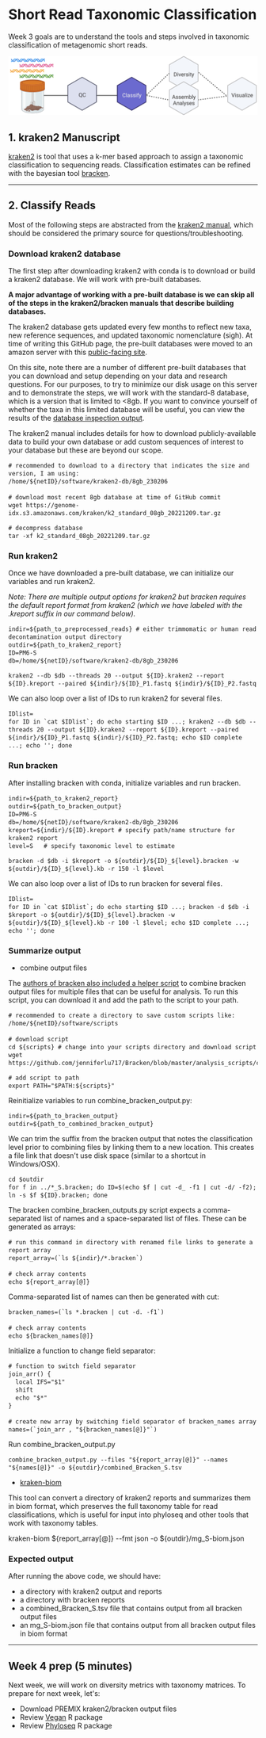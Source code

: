 # Short Read Taxonomic Classification

Week 3 goals are to understand the tools and steps involved in taxonomic classification of metagenomic short reads.

![Workflow](metagenomics_flow_classify.png)


## 1. kraken2 Manuscript

[kraken2](https://pubmed.ncbi.nlm.nih.gov/31779668/) is tool that uses a k-mer based approach to assign a taxonomic classification to sequencing reads. Classification estimates can be refined with the bayesian tool [bracken](https://peerj.com/articles/cs-104/). 

---

## 2. Classify Reads

Most of the following steps are abstracted from the [kraken2 manual](https://github.com/DerrickWood/kraken2/blob/master/docs/MANUAL.markdown), which should be considered the primary source for questions/troubleshooting.

### Download kraken2 database

The first step after downloading kraken2 with conda is to download or build a kraken2 database. We will work with pre-built databases. 

**A major advantage of working with a pre-built database is we can skip all of the steps in the kraken2/bracken manuals that describe building databases.**

The kraken2 database gets updated every few months to reflect new taxa, new reference sequences, and updated taxonomic nomenclature (sigh). At time of writing this GitHub page, the pre-built databases were moved to an amazon server with this [public-facing site](https://benlangmead.github.io/aws-indexes/k2). 

On this site, note there are a number of different pre-built databases that you can download and setup depending on your data and research questions. For our purposes, to try to minimize our disk usage on this server and to demonstrate the steps, we will work with the standard-8 database, which is a version that is limited to <8gb. If you want to convince yourself of whether the taxa in this limited database will be useful, you can view the results of the [database inspection output](https://genome-idx.s3.amazonaws.com/kraken/standard_08gb_20221209/inspect.txt).

The kraken2 manual includes details for how to download publicly-available data to build your own database or add custom sequences of interest to your database but these are beyond our scope.

``` console
# recommended to download to a directory that indicates the size and version, I am using:
/home/${netID}/software/kraken2-db/8gb_230206

# download most recent 8gb database at time of GitHub commit
wget https://genome-idx.s3.amazonaws.com/kraken/k2_standard_08gb_20221209.tar.gz
```
``` console
# decompress database
tar -xf k2_standard_08gb_20221209.tar.gz
```

### Run kraken2

Once we have downloaded a pre-built database, we can initialize our variables and run kraken2.

*Note: There are multiple output options for kraken2 but bracken requires the default report format from kraken2 (which we have labeled with the .kreport suffix in our command below).*

``` console
indir=${path_to_preprocessed_reads} # either trimmomatic or human read decontamination output directory
outdir=${path_to_kraken2_report}
ID=PM6-S
db=/home/${netID}/software/kraken2-db/8gb_230206
```

``` console
kraken2 --db $db --threads 20 --output ${ID}.kraken2 --report ${ID}.kreport --paired ${indir}/${ID}_P1.fastq ${indir}/${ID}_P2.fastq
```

We can also loop over a list of IDs to run kraken2 for several files.
``` console
IDlist=
for ID in `cat $IDlist`; do echo starting $ID ...; kraken2 --db $db --threads 20 --output ${ID}.kraken2 --report ${ID}.kreport --paired ${indir}/${ID}_P1.fastq ${indir}/${ID}_P2.fastq; echo $ID complete ...; echo ''; done
```

### Run bracken

After installing bracken with conda, initialize variables and run bracken.

``` console
indir=${path_to_kraken2_report}
outdir=${path_to_bracken_output}
ID=PM6-S
db=/home/${netID}/software/kraken2-db/8gb_230206
kreport=${indir}/${ID}.kreport # specify path/name structure for kraken2 report
level=S   # specify taxonomic level to estimate
```

```console
bracken -d $db -i $kreport -o ${outdir}/${ID}_${level}.bracken -w ${outdir}/${ID}_${level}.kb -r 150 -l $level
```

We can also loop over a list of IDs to run bracken for several files.
``` console
IDlist=
for ID in `cat $IDlist`; do echo starting $ID ...; bracken -d $db -i $kreport -o ${outdir}/${ID}_${level}.bracken -w ${outdir}/${ID}_${level}.kb -r 100 -l $level; echo $ID complete ...; echo ''; done
```

### Summarize output
- combine output files

The [authors of bracken also included a helper script](https://github.com/jenniferlu717/Bracken/blob/master/analysis_scripts/combine_bracken_outputs.py) to combine bracken output files for multiple files that can be useful for analysis. To run this script, you can download it and add the path to the script to your path.

```console
# recommended to create a directory to save custom scripts like:
/home/${netID}/software/scripts

# download script
cd ${scripts} # change into your scripts directory and download script
wget https://github.com/jenniferlu717/Bracken/blob/master/analysis_scripts/combine_bracken_outputs.py
```

```console
# add script to path
export PATH="$PATH:${scripts}"
```

Reinitialize variables to run combine_bracken_output.py:

```console
indir=${path_to_bracken_output}
outdir=${path_to_combined_bracken_output}
```

We can trim the suffix from the bracken output that notes the classification level prior to combining files by linking them to a new location. This creates a file link that doesn't use disk space (similar to a shortcut in Windows/OSX). 

``` console
cd $outdir
for f in ../*_S.bracken; do ID=$(echo $f | cut -d_ -f1 | cut -d/ -f2); ln -s $f ${ID}.bracken; done
```

The bracken combine_bracken_outputs.py script expects a comma-separated list of names and a space-separated list of files. These can be generated as arrays:

``` console
# run this command in directory with renamed file links to generate a report array
report_array=(`ls ${indir}/*.bracken`)

# check array contents
echo ${report_array[@]}
```

Comma-separated list of names can then be generated with cut:

``` console
bracken_names=(`ls *.bracken | cut -d. -f1`)

# check array contents
echo ${bracken_names[@]}
```

Initialize a function to change field separator:

``` console
# function to switch field separator
join_arr() {
  local IFS="$1"
  shift
  echo "$*"
}

# create new array by switching field separator of bracken_names array
names=(`join_arr , "${bracken_names[@]}"`)
```

Run combine_bracken_output.py

``` console
combine_bracken_output.py --files "${report_array[@]}" --names "${names[@]}" -o ${outdir}/combined_Bracken_S.tsv
```

- [kraken-biom](https://github.com/smdabdoub/kraken-biom)

This tool can convert a directory of kraken2 reports and summarizes them in biom format, which preserves the full taxonomy table for read classifications, which is useful for input into phyloseq and other tools that work with taxonomy tables.

kraken-biom ${report_array[@]} --fmt json -o ${outdir}/mg_S-biom.json


### Expected output

After running the above code, we should have:
- a directory with kraken2 output and reports
- a directory with bracken reports
- a combined_Bracken_S.tsv file that contains output from all bracken output files
- an mg_S-biom.json file that contains output from all bracken output files in biom format

---

## Week 4 prep (5 minutes)

Next week, we will work on diversity metrics with taxonomy matrices. To prepare for next week, let's:

- Download PREMIX kraken2/bracken output files
- Review [Vegan](https://github.com/vegandevs/vegan) R package
- Review [Phyloseq](https://joey711.github.io/phyloseq/index.html) R package
